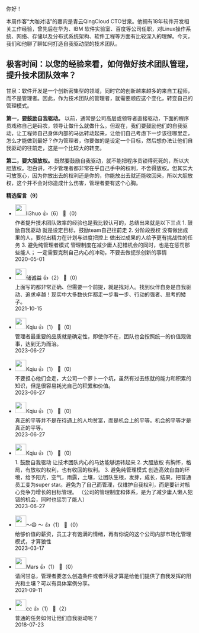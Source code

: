 你好！

本周作客“大咖对话”的嘉宾是青云QingCloud CTO甘泉。他拥有18年软件开发相关工作经验，曾先后在华为、IBM 软件实验室、百度等公司任职，对Linux操作系统、网络、存储以及分布式系统架构、软件工程等方面有比较深入的理解。今天，我们和他聊了聊如何打造自我驱动型的技术团队。

## 极客时间：以您的经验来看，如何做好技术团队管理，提升技术团队效率？

甘泉：软件开发是一个创新密集型的领域，同时它的创新越来越多的来自工程师，而不是管理者。因此，作为技术团队的管理者，就需要顺应这个变化，转变自己的管理模式。

**第一，要鼓励自我驱动。** 以前，通常是公司高层或领导者直接驱动，下面的程序员戏称自己是码农，领导让做什么就做什么。但现在，我们要鼓励他们的自我驱动，让工程师自己身体内部的马达转动起来，让他们自己考虑下一步该往哪里走，怎么才能做到最好？作为管理者，你要做的是设定一个目标，然后想办法让他们自我驱动的往前走，这是一个比较大的转变。

**第二，要大胆放权。** 既然要鼓励自我驱动，就不能把程序员锁得死死的，所以大胆放权。坦白讲，不少管理者都非常在乎自己手中的权利，不舍得放权。但其实大可放宽心，因为你放出去的权利还是你的，你能放出去就还能收回来，所以大胆放权，这个并不会对你造成什么伤害，管理者要有这个心胸。
<div><strong>精选留言（9）</strong></div><ul>
<li><img src="https://static001.geekbang.org/account/avatar/00/0f/83/14/bcc58354.jpg" width="30px"><span>li3huo</span> 👍（6） 💬（0）<div>作者提升技术团队效率的经验也是我比较认可的，总结出来就是以下三点
1. 鼓励自我驱动
就是设定目标，鼓励team自己往前走
2. 分阶段授权
没有做出成果的人，要付出精力在计划与进度把控上
做出过成果的人给予更有挑战性的任务
3. 避免纯管理者模式
管理制度在减少庸人犯错机会的同时，也是在惩罚那些能人；
一定需要克制自己内心的冲动，不要去做扼杀创新的事情</div>2020-05-01</li><br/><li><img src="http://thirdwx.qlogo.cn/mmopen/vi_32/Q0j4TwGTfTJZBOcesNKYJRJKR6noK2VClOS8iaeEsibpXSLlFT87mARozsicHSAo8VibSEOZSRVw2XWK4UyqjQDYJQ/132" width="30px"><span>储诚益</span> 👍（2） 💬（0）<div>上面写的都非常正确、但需要一个前提，就是找对人。找到伙伴自身是自我驱动、追求卓越！现实中大多数伙伴都走一步看一步、行动的强者、思考的矮子。</div>2021-10-15</li><br/><li><img src="https://static001.geekbang.org/account/avatar/00/18/45/9a/1c9b3fa9.jpg" width="30px"><span>Kqiu</span> 👍（1） 💬（0）<div>管理者最重要的品质就是确定性，即使你不在，团队也会按照统一的价值观做事，达到无为而治。</div>2023-06-27</li><br/><li><img src="https://static001.geekbang.org/account/avatar/00/18/45/9a/1c9b3fa9.jpg" width="30px"><span>Kqiu</span> 👍（1） 💬（0）<div>不要担心他们会走，大公司一个萝卜一个坑，虽然有过去练就的能力和积累的知识，但是很容易耗光自己的积累和价值。</div>2023-06-27</li><br/><li><img src="https://static001.geekbang.org/account/avatar/00/18/45/9a/1c9b3fa9.jpg" width="30px"><span>Kqiu</span> 👍（1） 💬（0）<div>真正的平等并不是在待遇上的人均贫富，而是机会上的平等。机会的平等才是真正的平等。</div>2023-06-27</li><br/><li><img src="https://static001.geekbang.org/account/avatar/00/18/45/9a/1c9b3fa9.jpg" width="30px"><span>Kqiu</span> 👍（1） 💬（0）<div>1. 鼓励自我驱动
让技术团队内心的马达能够运转起来
2. 大胆放权
有胸怀，格局，有放权的权利，也有收回的权利。
3. 避免纯管理模式
创造高效自由的环境，给予阳光，空气，雨露，土壤，让团队生根，发芽，成长，结果，把普通员工变为super star。避免为了自己而管理，仅维护自我权利，而是要针对核心竞争力增长的目标管理。
（公司的管理制度和体系，是为了减少庸人懒人犯错的机会，同时也惩罚了能人）</div>2023-06-27</li><br/><li><img src="https://static001.geekbang.org/account/avatar/00/23/dd/a0/a94a9c7d.jpg" width="30px"><span>～😄 ～</span> 👍（1） 💬（0）<div>给够价值的薪资，员工才有饱满的情绪，再有你说的这个公司内部市场化管理模式，才算狼性</div>2023-03-17</li><br/><li><img src="https://static001.geekbang.org/account/avatar/00/10/d7/18/0d1447db.jpg" width="30px"><span>Mars</span> 👍（1） 💬（0）<div>请问甘总，管理者要怎么创造条件或者环境才算是给他们提供了自我发挥的阳光和土壤？可以有具体案例分享。</div>2021-09-11</li><br/><li><img src="https://thirdwx.qlogo.cn/mmopen/vi_32/EiaAvXsIJoJmWP00FhZLicyBiapZickLNZmjlATKoe2RqicpPOHhWuDe0t2E5lLVBWC6kibcYbvOdbAhjCbtnx9OeVAQ/132" width="30px"><span>cc</span> 👍（1） 💬（2）<div>普通的任务如何让他们自我驱动呢？</div>2018-07-23</li><br/>
</ul>